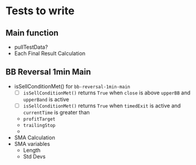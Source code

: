 # Tests to write

## Main function

- pullTestData?
- Each Final Result Calculation

## BB Reversal 1min Main

- isSellConditionMet() for `bb-reversal-1min-main`
  - [ ] `isSellConditionMet()` returns `True` when `close` is above `upperBB` and `upperBand` is active
  - [ ] `isSellConditionMet()` returns `True` when `timedExit` is active and `currentTime` is greater than
  - `profitTarget`
  - `trailingStop`
  -
- SMA Calculation
- SMA variables
  - Length
  - Std Devs
